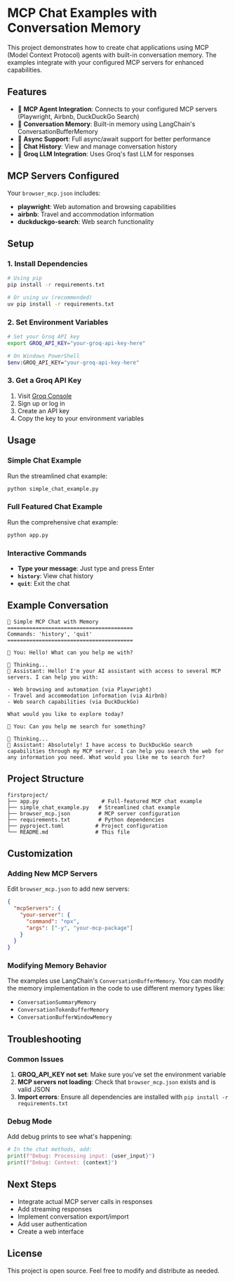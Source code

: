 # MCP Chat Examples with Conversation Memory

This project demonstrates how to create chat applications using MCP (Model Context Protocol) agents with built-in conversation memory. The examples integrate with your configured MCP servers for enhanced capabilities.

## Features

- 🤖 **MCP Agent Integration**: Connects to your configured MCP servers (Playwright, Airbnb, DuckDuckGo Search)
- 💭 **Conversation Memory**: Built-in memory using LangChain's ConversationBufferMemory
- 🔄 **Async Support**: Full async/await support for better performance
- 📝 **Chat History**: View and manage conversation history
- 🚀 **Groq LLM Integration**: Uses Groq's fast LLM for responses

## MCP Servers Configured

Your `browser_mcp.json` includes:
- **playwright**: Web automation and browsing capabilities
- **airbnb**: Travel and accommodation information
- **duckduckgo-search**: Web search functionality

## Setup

### 1. Install Dependencies

```bash
# Using pip
pip install -r requirements.txt

# Or using uv (recommended)
uv pip install -r requirements.txt
```

### 2. Set Environment Variables

```bash
# Set your Groq API key
export GROQ_API_KEY="your-groq-api-key-here"

# On Windows PowerShell
$env:GROQ_API_KEY="your-groq-api-key-here"
```

### 3. Get a Groq API Key

1. Visit [Groq Console](https://console.groq.com/)
2. Sign up or log in
3. Create an API key
4. Copy the key to your environment variables

## Usage

### Simple Chat Example

Run the streamlined chat example:

```bash
python simple_chat_example.py
```

### Full Featured Chat Example

Run the comprehensive chat example:

```bash
python app.py
```

### Interactive Commands

- **Type your message**: Just type and press Enter
- **`history`**: View chat history
- **`quit`**: Exit the chat

## Example Conversation

```
🤖 Simple MCP Chat with Memory
========================================
Commands: 'history', 'quit'
========================================

👤 You: Hello! What can you help me with?

🤖 Thinking...
🤖 Assistant: Hello! I'm your AI assistant with access to several MCP servers. I can help you with:

- Web browsing and automation (via Playwright)
- Travel and accommodation information (via Airbnb)
- Web search capabilities (via DuckDuckGo)

What would you like to explore today?

👤 You: Can you help me search for something?

🤖 Thinking...
🤖 Assistant: Absolutely! I have access to DuckDuckGo search capabilities through my MCP server. I can help you search the web for any information you need. What would you like me to search for?
```

## Project Structure

```
firstproject/
├── app.py                    # Full-featured MCP chat example
├── simple_chat_example.py   # Streamlined chat example
├── browser_mcp.json         # MCP server configuration
├── requirements.txt         # Python dependencies
├── pyproject.toml          # Project configuration
└── README.md               # This file
```

## Customization

### Adding New MCP Servers

Edit `browser_mcp.json` to add new servers:

```json
{
  "mcpServers": {
    "your-server": {
      "command": "npx",
      "args": ["-y", "your-mcp-package"]
    }
  }
}
```

### Modifying Memory Behavior

The examples use LangChain's `ConversationBufferMemory`. You can modify the memory implementation in the code to use different memory types like:
- `ConversationSummaryMemory`
- `ConversationTokenBufferMemory`
- `ConversationBufferWindowMemory`

## Troubleshooting

### Common Issues

1. **GROQ_API_KEY not set**: Make sure you've set the environment variable
2. **MCP servers not loading**: Check that `browser_mcp.json` exists and is valid JSON
3. **Import errors**: Ensure all dependencies are installed with `pip install -r requirements.txt`

### Debug Mode

Add debug prints to see what's happening:

```python
# In the chat methods, add:
print(f"Debug: Processing input: {user_input}")
print(f"Debug: Context: {context}")
```

## Next Steps

- Integrate actual MCP server calls in responses
- Add streaming responses
- Implement conversation export/import
- Add user authentication
- Create a web interface

## License

This project is open source. Feel free to modify and distribute as needed.
